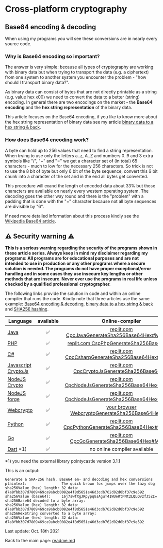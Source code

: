 # Cross-platform cryptography

## Base64 encoding & decoding

When using my programs you will see these conversions are in nearly every source code.

### Why is Base64 encoding so important?

The answer is very simple: because all types of cryptography are working with binary data but when trying to transport the data (e.g. a ciphertext) from one system to another system you encounter the problem - "how should I transport binary data?".

As binary data can consist of bytes that are not directly printable as a string (e.g. value hex x00) we need to convert the data to a better (string) encoding. In general there are two encodings on the market - the **Base64 encoding** and the **hex string representation** of the binary data.

This article focuses on the Base64 encoding, if you like to know more about the hex string representation of binary data see my article [binary data to a hex string & back](binary_data_hex_string.md).

### How does Base64 encoding work?

A byte can hold up to 256 values that need to find a string representation. When trying to use only the letters a..z, A..Z and numbers 0..9 and 3 extra symbols like "/", "+" and "=" we get a character set of (in total) 65 characters - much to low for the necessary 256 characters. So trick is not to use the 8 bit of byte but only 6 bit of the byte sequence, convert this 6 bit chunk into a character of the set and in the end all bytes get converted.

This procedure will exand the length of encoded data about 33% but those characters are available on nearly every western operating system. The decoding goes the other way round and there is the "problem" with a padding that is done with the "=" character because not all byte sequences are divisible by "6".

If need more detailed information about this process kindly see the [Wikipedia Base64 article](https://en.wikipedia.org/wiki/Base64).

## :warning: Security warning :warning:

**This is a serious warning regarding the security of the programs shown in these article series.  Always keep in mind my disclaimer regarding my programs: All programs are for educational purposes and are not intended to use in production or any other programs where a  secure solution is needed. The programs do not have proper exceptional/error handling and in some cases they use insecure key lengths or other methods that are insecure. Never ever use the programs in real life unless checked by a qualified professional cryptographer.**

The following links provide the solution in code and within an online compiler that runs the code. Kindly note that three articles use the same example: [Base64 encoding & decoding](base64_encoding_decoding.md), [binary data to a hex string & back](binary_data_hex_string.md) and [SHA256 hashing](sha256_hash.md).

| Language | available | Online-compiler
| ------ | :---: | :----: |
| [Java](../GenerateSha256Base64Hex/GenerateSha256Base64Hex.java) | :white_check_mark: | [replit.com CpcJavaGenerateSha256Base64Hex#Main.java](https://replit.com/@javacrypto/CpcJavaGenerateRandomAesKey#Main.java/)
| [PHP](../GenerateSha256Base64Hex/GenerateSha256Base64Hex.php) | :white_check_mark: | [replit.com CspPhpGenerateSha256Base64Hex](https://replit.com/@javacrypto/CpcPhpGenerateSha256Base64Hex#main.php/)
| [C#](../GenerateSha256Base64Hex/GenerateSha256Base64Hex.cs) | :white_check_mark: | [replit.com CpcCsharpGenerateSha256Base64Hex#main.cs](https://replit.com/@javacrypto/CpcCsharpGenerateSha256Base64Hex#main.cs/)
| [Javascript CryptoJs](../GenerateSha256Base64Hex/GenerateSha256Base64HexCryptoJs.js) | :white_check_mark: | [replit.com CpcCryptoJsGenerateSha256Base64Hex](https://replit.com/@javacrypto/CpcCryptoJsGenerateSha256Base64Hex#index.js/)
| [NodeJS Crypto](../GenerateSha256Base64Hex/GenerateSha256Base64HexNodeJsCrypto.js) | :white_check_mark: | [replit.com CpcNodeJsGenerateSha256Base64Hex#index.js](https://replit.com/@javacrypto/CpcNodeJsCryptoGenerateSha256Base64Hex#index.js/)
| [NodeJS forge](../GenerateSha256Base64Hex/GenerateSha256Base64HexNodeJs.js) | :white_check_mark: | [replit.com CpcNodeJsGenerateSha256Base64Hex#index.js](https://replit.com/@javacrypto/CpcNodeJsGenerateSha256Base64Hex#index.js/)
| [Webcrypto](../GenerateSha256Base64Hex/generatesha256base64hex.html) | :white_check_mark: | [your browser WebcryptoGenerateSha256Base64Hex.html](https://java-crypto.github.io/cross_platform_crypto/GenerateSha256Base64Hex/generatesha256base64hex.html)
| [Python](../GenerateSha256Base64Hex/GenerateSha256Base64Hex.py) | :white_check_mark: | [replit.com CpcPythonGenerateSha256Base64Hex#main.java](https://replit.com/@javacrypto/CpcPythonGenerateSha256Base64Hex#main.py/)
| [Go](../GenerateSha256Base64Hex/GenerateSha256Base64Hex.go) | :white_check_mark: | [replit.com CpcGoGenerateSha256Base64Hex#Main.go](https://replit.com/@javacrypto/CpcGoGenerateRandomAesKey#Main.go/)
| [Dart](../GenerateSha256Base64Hex/GenerateSha256Base64Hex.dart) *1) | :white_check_mark: | no online compiler available

*1) you need the external library pointycastle version 3.1.1

This is an output:

```plaintext
Generate a SHA-256 hash, Base64 en- and decoding and hex conversions
plaintext:                The quick brown fox jumps over the lazy dog
sha256Value (hex) length: 32 data: d7a8fbb307d7809469ca9abcb0082e4f8d5651e46d3cdb762d02d0bf37c9e592
sha256Value (base64):     16j7swfXgJRpypq8sAguT41WUeRtPNt2LQLQvzfJ5ZI=
sha256Base64 decoded to a byte array:
sha256Value (hex) length: 32 data: d7a8fbb307d7809469ca9abcb0082e4f8d5651e46d3cdb762d02d0bf37c9e592
sha256HexString converted to a byte array:
sha256Value (hex) length: 32 data: d7a8fbb307d7809469ca9abcb0082e4f8d5651e46d3cdb762d02d0bf37c9e592
```

Last update: Oct. 18th 2021

Back to the main page: [readme.md](../readme.md)
